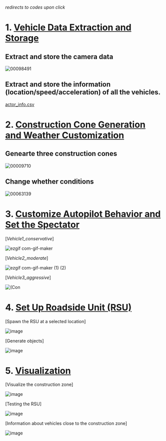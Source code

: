 *redirects to codes upon click*

# 1. [Vehicle Data Extraction and Storage](https://github.com/hchoi256/carla-research-project/tree/main/Learning_Tasks/LT1)
## Extract and store the camera data
![00098491](https://user-images.githubusercontent.com/39285147/192428758-3d8414cb-af64-405c-a943-3cd399d876fe.png)

## Extract and store the information (location/speed/acceleration) of all the vehicles.
[actor_info.csv](https://github.com/hchoi256/carla-research-project/files/9651367/actor_info.csv)

# 2. [Construction Cone Generation and Weather Customization](https://github.com/hchoi256/carla-research-project/tree/main/Learning_Tasks/LT2)
## Genearte three construction cones
![00009710](https://user-images.githubusercontent.com/39285147/193484813-30fe19a7-5702-4b0a-9055-6106048de695.png)

## Change whether conditions
![00063139](https://user-images.githubusercontent.com/39285147/193484831-e50b512d-ceb5-427b-8300-bdd6de4e0863.png)

# 3. [Customize Autopilot Behavior and Set the Spectator](https://github.com/hchoi256/carla-research-project/tree/main/Learning_Tasks/LT3)
[*Vehicle1_conservative*]

![ezgif com-gif-maker](https://user-images.githubusercontent.com/39285147/193484927-7cb35486-0726-497c-afff-56bc01adafcb.gif)

[*Vehicle2_moderate*]

![ezgif com-gif-maker (1) (2)](https://user-images.githubusercontent.com/39285147/193485026-9e812861-fe81-4b3a-827e-e24c849594ab.gif)

[*Vehicle3_aggressive*]

![(Con](https://user-images.githubusercontent.com/39285147/193485158-d9e33e3f-cc9e-4a98-8279-bbe7a602d6b0.gif)

# 4. [Set Up Roadside Unit (RSU)](https://github.com/hchoi256/carla-research-project/tree/main/Learning_Tasks/LT4)
[Spawn the RSU at a selected location]

![image](https://user-images.githubusercontent.com/39285147/195047561-f65e26ee-76fe-4b81-8c8e-33aa5abfbb22.png)

[Generate objects]

![image](https://user-images.githubusercontent.com/39285147/195047674-649b7e95-0528-4696-be3f-b92e625f7057.png)

# 5. [Visualization](https://github.com/hchoi256/carla-research-project/tree/main/Learning_Tasks/LT5)
[Visualize the construction zone]

![image](https://user-images.githubusercontent.com/39285147/195047726-acffc20b-7ee4-4777-9263-ddb7aa66aa60.png)

[Testing the RSU]

![image](https://user-images.githubusercontent.com/39285147/195047191-52c61aea-8616-45d1-b267-d3c8d6b24f93.png)

[Information about vehicles close to the construction zone]

![image](https://user-images.githubusercontent.com/39285147/195047997-b436ad99-01d4-4ae9-83f8-3e9b1717c2f5.png)
